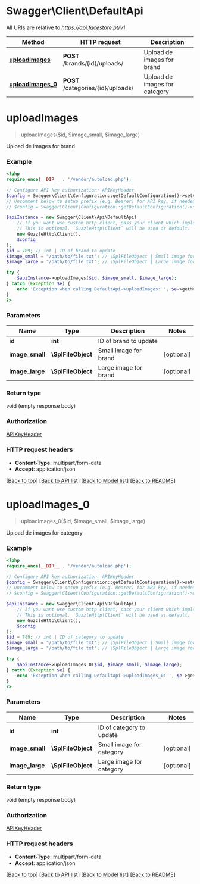# Swagger\Client\DefaultApi

All URIs are relative to *https://api.facestore.pt/v1*

Method | HTTP request | Description
------------- | ------------- | -------------
[**uploadImages**](DefaultApi.md#uploadImages) | **POST** /brands/{id}/uploads/ | Upload de images for brand
[**uploadImages_0**](DefaultApi.md#uploadImages_0) | **POST** /categories/{id}/uploads/ | Upload de images for category


# **uploadImages**
> uploadImages($id, $image_small, $image_large)

Upload de images for brand

### Example
```php
<?php
require_once(__DIR__ . '/vendor/autoload.php');

// Configure API key authorization: APIKeyHeader
$config = Swagger\Client\Configuration::getDefaultConfiguration()->setApiKey('APIToken', 'YOUR_API_KEY');
// Uncomment below to setup prefix (e.g. Bearer) for API key, if needed
// $config = Swagger\Client\Configuration::getDefaultConfiguration()->setApiKeyPrefix('APIToken', 'Bearer');

$apiInstance = new Swagger\Client\Api\DefaultApi(
    // If you want use custom http client, pass your client which implements `GuzzleHttp\ClientInterface`.
    // This is optional, `GuzzleHttp\Client` will be used as default.
    new GuzzleHttp\Client(),
    $config
);
$id = 789; // int | ID of brand to update
$image_small = "/path/to/file.txt"; // \SplFileObject | Small image for brand
$image_large = "/path/to/file.txt"; // \SplFileObject | Large image for brand

try {
    $apiInstance->uploadImages($id, $image_small, $image_large);
} catch (Exception $e) {
    echo 'Exception when calling DefaultApi->uploadImages: ', $e->getMessage(), PHP_EOL;
}
?>
```

### Parameters

Name | Type | Description  | Notes
------------- | ------------- | ------------- | -------------
 **id** | **int**| ID of brand to update |
 **image_small** | **\SplFileObject**| Small image for brand | [optional]
 **image_large** | **\SplFileObject**| Large image for brand | [optional]

### Return type

void (empty response body)

### Authorization

[APIKeyHeader](../../README.md#APIKeyHeader)

### HTTP request headers

 - **Content-Type**: multipart/form-data
 - **Accept**: application/json

[[Back to top]](#) [[Back to API list]](../../README.md#documentation-for-api-endpoints) [[Back to Model list]](../../README.md#documentation-for-models) [[Back to README]](../../README.md)

# **uploadImages_0**
> uploadImages_0($id, $image_small, $image_large)

Upload de images for category

### Example
```php
<?php
require_once(__DIR__ . '/vendor/autoload.php');

// Configure API key authorization: APIKeyHeader
$config = Swagger\Client\Configuration::getDefaultConfiguration()->setApiKey('APIToken', 'YOUR_API_KEY');
// Uncomment below to setup prefix (e.g. Bearer) for API key, if needed
// $config = Swagger\Client\Configuration::getDefaultConfiguration()->setApiKeyPrefix('APIToken', 'Bearer');

$apiInstance = new Swagger\Client\Api\DefaultApi(
    // If you want use custom http client, pass your client which implements `GuzzleHttp\ClientInterface`.
    // This is optional, `GuzzleHttp\Client` will be used as default.
    new GuzzleHttp\Client(),
    $config
);
$id = 789; // int | ID of category to update
$image_small = "/path/to/file.txt"; // \SplFileObject | Small image for category
$image_large = "/path/to/file.txt"; // \SplFileObject | Large image for category

try {
    $apiInstance->uploadImages_0($id, $image_small, $image_large);
} catch (Exception $e) {
    echo 'Exception when calling DefaultApi->uploadImages_0: ', $e->getMessage(), PHP_EOL;
}
?>
```

### Parameters

Name | Type | Description  | Notes
------------- | ------------- | ------------- | -------------
 **id** | **int**| ID of category to update |
 **image_small** | **\SplFileObject**| Small image for category | [optional]
 **image_large** | **\SplFileObject**| Large image for category | [optional]

### Return type

void (empty response body)

### Authorization

[APIKeyHeader](../../README.md#APIKeyHeader)

### HTTP request headers

 - **Content-Type**: multipart/form-data
 - **Accept**: application/json

[[Back to top]](#) [[Back to API list]](../../README.md#documentation-for-api-endpoints) [[Back to Model list]](../../README.md#documentation-for-models) [[Back to README]](../../README.md)

